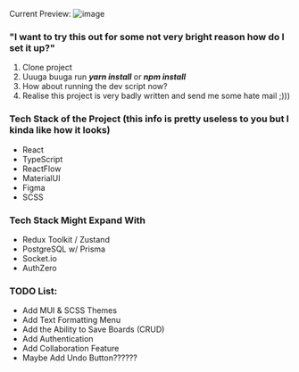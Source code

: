 Current Preview:
![image](https://github.com/lunaticwithaduck/flownotes/assets/132492967/67dc21be-ebc9-4fdb-9313-f7a4d6a5d17a)


### "I want to try this out for some not very bright reason how do I set it up?"
1. Clone project
2. Uuuga buuga run ***yarn install*** or ***npm install***
3. How about running the dev script now?
4. Realise this project is very badly written and send me some hate mail ;)))

### Tech Stack of the Project (this info is pretty useless to you but I kinda like how it looks)

- React
- TypeScript
- ReactFlow
- MaterialUI
- Figma
- SCSS

### Tech Stack Might Expand With

- Redux Toolkit / Zustand
- PostgreSQL w/ Prisma
- Socket.io
- AuthZero

### TODO List:
- Add MUI & SCSS Themes
- Add Text Formatting Menu
- Add the Ability to Save Boards (CRUD)
- Add Authentication
- Add Collaboration Feature
- Maybe Add Undo Button??????
